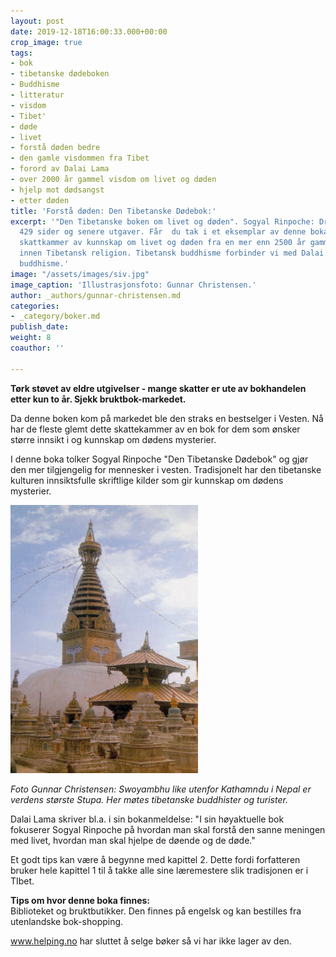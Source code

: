 ```yaml
---
layout: post
date: 2019-12-18T16:00:33.000+00:00
crop_image: true
tags:
- bok
- tibetanske dødeboken
- Buddhisme
- litteratur
- visdom
- Tibet'
- døde
- livet
- forstå døden bedre
- den gamle visdommen fra Tibet
- forord av Dalai Lama
- over 2000 år gammel visdom om livet og døden
- hjelp mot dødsangst
- etter døden
title: 'Forstå døden: Den Tibetanske Dødebok:'
excerpt: '"Den Tibetanske boken om livet og døden". Sogyal Rinpoche: Dreyer 1996.
  429 sider og senere utgaver. Får  du tak i et eksemplar av denne boka har du et
  skattkammer av kunnskap om livet og døden fra en mer enn 2500 år gammel tradisjon
  innen Tibetansk religion. Tibetansk buddhisme forbinder vi med Dalai Lama og tantrisk
  buddhisme.'
image: "/assets/images/siv.jpg"
image_caption: 'Illustrasjonsfoto: Gunnar Christensen.'
author: _authors/gunnar-christensen.md
categories:
- _category/boker.md
publish_date: 
weight: 8
coauthor: ''

---
```

**Tørk støvet av eldre utgivelser - mange skatter er ute av bokhandelen etter kun to år. Sjekk bruktbok-markedet.**

Da denne boken kom på markedet ble den straks en bestselger i Vesten. Nå har de fleste glemt dette skattekammer av en bok for dem som ønsker større innsikt i og kunnskap om dødens mysterier.

I denne boka tolker Sogyal Rinpoche "Den Tibetanske Dødebok" og gjør den mer tilgjengelig for mennesker i vesten. Tradisjonelt har den tibetanske kulturen innsiktsfulle skriftlige kilder som gir kunnskap om dødens mysterier.

![](/assets/images/stupanepal.jpg)

_Foto Gunnar Christensen: Swoyambhu like utenfor Kathamndu i Nepal er verdens største Stupa. Her møtes tibetanske buddhister og turister._

Dalai Lama skriver bl.a. i sin bokanmeldelse: "I sin høyaktuelle bok fokuserer Sogyal Rinpoche på hvordan man skal forstå den sanne meningen med livet, hvordan man skal hjelpe de døende og de døde."

Et godt tips kan være å begynne med kapittel 2. Dette fordi forfatteren bruker hele kapittel 1 til å takke alle sine læremestere slik tradisjonen er i TIbet.

**Tips om hvor denne boka finnes:**  
Biblioteket og bruktbutikker. Den finnes på engelsk og kan bestilles fra utenlandske bok-shopping.

www.helping.no har sluttet å selge bøker så vi har ikke lager av den.